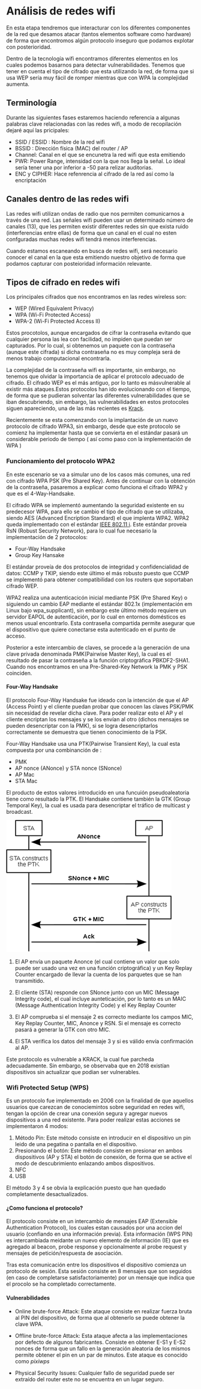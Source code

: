 # Análisis de redes wifi


En esta etapa tendremos que interacturar con los diferentes componentes de la red que desamos atacar (tantos elementos software como hardware) de forma que encontromos algún protocolo inseguro que podamos explotar con posterioridad.

Dentro de la tecnología wifi encontramos diferentes elementos en los cuales podemos basarnos para detectar vulnerabilidades. Tenemos que tener en cuenta el tipo de cifrado que esta utilizando la red, de forma que si usa WEP sería muy fácil de romper mientras que con WPA la complejidad aumenta.

## Terminología
Durante las siguientes fases estaremos haciendo referencia a algunas palabras clave relacionadas con las redes wifi, a modo de recopilación dejaré aquí las pricipales:

  * SSID / ESSID : Nombre de la red wifi
  * BSSID : Dirección física (MAC) del router / AP
  * Channel: Canal en el que se encunetra la red wifi que esta emitiendo
  * PWR: Power Range, intensidad con la que nos llega la señal. Lo ideal sería tener una por inferior a -50 para relizar auditorias.
  * ENC y CIPHER: Hace refenrencia al cifrado de la red así como la encriptación

## Canales dentro de las redes wifi

Las redes wifi utilizan ondas de radio que nos permiten comunicarnos a través de una red. Las señales wifi pueden usar un determinado número de canales (13), que les permiten existir diferentes redes sin que exista ruido (interferencias entre ellas) de forma que un canal en el cual no esten confguradas muchas redes wifi tendrá menos interferencias.

Cuando estamos escaneando en busca de redes wifi, será necesario conocer el canal en la que esta emitiendo nuestro objetivo de forma que podamos capturar con posteioridad información relevante.

## Tipos de cifrado en redes wifi

Los principales cifrados que nos encontramos en las redes wireless son:

* WEP (Wired Equivalent Privacy)
* WPA (Wi-Fi Protected Access)
* WPA-2 (Wi-Fi Protected Access II)

Estos procotolos, aunque encargados de cifrar la contraseña evitando que cualquier persona las lea con facilidad, no impiden que puedan ser capturados. Por lo cual, si obtenemos un paquete con la contraseña (aunque este cifrada) si dicha contraseña no es muy compleja será de menos trabajo computacional encontrarla.

La complejidad de la contraseña wifi es importante, sin embargo, no tenemos que olvidar la importancia de aplicar el protocolo adecuado de cifrado. El cifrado WEP es el más antiguo, por lo tanto es másvulnerable al existir más ataques.Estos protocolos han ido evolucionando con el tiempo, de forma que se pudieran solventar las diferentes vulnerabilidades que se iban descubriendo, sin embargo, las vulnerabilidades en estos protocoles siguen apareciendo, una de las más recientes es [Krack](https://papers.mathyvanhoef.com/ccs2017.pdf).

Recientemente se esta comenzando con la implantación de un nuevo protocolo de cifrado WPA3, sin embargo, desde que este protocolo se comienz ha implementar hasta que se convierta en el estándar pasará un considerable periodo de tiempo ( así como paso con la implementación de WPA )

### Funcionamiento del protocolo WPA2

En este escenario se va a simular uno de los casos más comunes, una red con cifrado WPA PSK (Pre Shared Key). Antes de continuar con la obtención de la contraseña, pasaremos a explicar como funciona el cifrado WPA2 y que es el 4-Way-Handsake.

El cifrado WPA se implementó aumentando la seguridad existente en su predecesor WPA, para ello se cambio el tipo de cifrado que se utilizaba, siendo AES (Advanced Encription Standard) el que implenta WPA2. WPA2 queda implementado con el estándar [IEEE 802.11 i](https://es.wikipedia.org/wiki/IEEE_802.11i-2004). Este estándar proveía RsN (Robust Security Network), para lo cual fue necesario la implementación de 2 protocolos:
* Four-Way Handsake
* Group Key Hansake

El estándar proveía de dos protocolos de integridad y confidencialidad de datos: CCMP y TKIP, siendo este último el más robusto puesto que CCMP se implementó para obtener compatibilidad con los routers que soportaban cifrado WEP.

WPA2 realiza una autenticacicón inicial mediante PSK (Pre Shared Key) o siguiendo un cambio EAP mediante el estándar 802.1x (implementación em Linux bajo wpa_supplicant), sin embargo este último método requiere un servidor EAPOL de autenticación, por lo cual en entornos domésticos es menos usual encontrarlo. Esta contraseña compartida permite asegurar que el dispositivo que quiere conectarse esta autenticado en el punto de acceso.

Posterior a este intercambio de claves, se procede a la generación de una clave privada denominada PMK(Pairwise Master Key), la cual es el resultado de pasar la contraseña a la función criptográfica PBKDF2-SHA1. Cuando nos encontramos en una Pre-Shared-Key Network la PMK y PSK coinciden.

#### Four-Way Handsake

El protocolo Four-Way Handsake fue ideado con la intención de que el AP (Access Point) y el cliente puedan probar que conocen las claves PSK/PMK sin necesidad de revelar dicha clave. Para poder realizar esto el AP y el cliente encriptan los mensajes y se los envían al otro (dichos mensajes se pueden desencriptar con la PMK), si se logra desencriptarlos correctamente se demuestra que tienen conocimiento de la PSK.

Four-Way Handsake usa una PTK(Pairwise Transient Key), la cual esta compuesta por una combinanción de :

* PMK
* AP nonce (ANonce) y STA nonce (SNonce)
* AP Mac
* STA Mac

El producto de estos valores introducido en una funcuión pseudoaleatoria tiene como resultado la PTK. El Handsake contiene también la GTK (Group Temporal Key), la cual es usada para desencriptar el tráfico de multicast y broadcast.

![Four-Way Handsake](img/4-way-handshake.png)

1. El AP envía un paquete Anonce (el cual contiene un valor que solo puede ser usado una vez en una función criptográfica) y un Key Replay Counter encargado de llevar la cuenta de los parquetes que se han transmitido.

2. El cliente (STA) responde con SNonce junto con un MIC (Message Integrity code), el cual incluye aunteticación, por lo tanto es un MAIC (Message Authentication Integrity Code) y el Key Replay Counter

3. El AP comprueba si el mensaje 2 es correcto mediante los campos MIC, Key Replay Counter, MIC, Anonce y RSN. Si el mensaje es correcto pasará a generar la GTK con otro MIC.

4. El STA verifica los datos del mensaje 3 y si es válido envía confirmación al AP.

Este protocolo es vulnerable a KRACK, la cual fue parcheda adecuadamente. Sin embargo, se observaba que en 2018 existían dispositivos sin actualizar que podian ser vulnerables.



### Wifi Protected Setup (WPS)

Es un protocolo fue implementado en 2006 con la finalidad de que aquellos usuarios que carezcan de conociemintos sobre seguridad en redes wifi, tengan la opción de crear una conexión segura y agregar nuevos dispositivos a una red existente. Para poder realizar estas acciones se implementaron 4 modos:

1. Método Pin: Este método consiste en introducir en el dispositivo un pin leido de una pegatina o pantalla en el dispositivo.
2. Presionando el botón: Este método consiste en presionar en ambos dispositivos (AP y STA) el botón de conexión, de forma que se active el modo de descubrimiento enlazando ambos dispositivos.
3. NFC 
4. USB

El método 3 y 4 se obvia la explicación puesto que han quedado completamente desactualizados.

#### ¿Como funciona el protocolo?

El protocolo consiste en un intercambio de mensajes EAP (Extensible Authentication Protocol), los cuales estan causados por una accion del usuario (confiando en una información previa). Esta información (WPS PIN) es intercambiada meidante un nuevo elemento de información (IE) que es agregado al beacon, probe response y opcionalmente al probe request y mensajes de petición/respuesta de asociación.

Tras esta comunicación entre los dispositivos el dispositivo comienza un protocolo de sesión. Esta sesión consiste en 8 mensajes que son seguidos (en caso de completarse satisfactoriamente) por un mensaje que indica que el procolo se ha completado correctamente.

#### Vulnerabilidades

* Online brute-force Attack: Este ataque consiste en realizar fuerza bruta al PIN del dispositivo, de forma que al obtenerlo se puede obtener la clave WPA. 

* Offline brute-force Attack: Esta ataque afecta a las implementaciones por defecto de algunos fabricantes. Consiste en obtener E-S1 y E-S2 nonces de forma que un fallo en la generación aleatoria de los mismos permite obtener el pin en un par de minutos. Este ataque es conocido como _pixiwps_

* Physical Security Issues: Cualquier fallo de seguridad puede ser extraído del router este no se encuentra en un lugar seguro.
